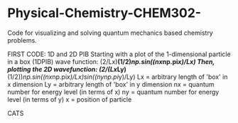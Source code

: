 # Physical-Chemistry-CHEM302-
Code for visualizing and solving quantum mechanics based chemistry problems.

FIRST CODE: 1D and 2D PIB
Starting with a plot of the 1-dimensional particle in a box (1DPIB) wave function: (2/Lx)**(1/2)*np.sin((nx*np.pi*x)/Lx)
Then, plotting the 2D wavefunction: (2/(Lx*Ly)**(1/2))*np.sin((nx*np.pi*x)/Lx)*sin((ny*np.pi*y)/Ly)
Lx = arbitrary length of 'box' in x dimension
Ly = arbitrary length of 'box' in y dimension
nx = quantum number for energy level (in terms of x)
ny = quantum number for energy level (in terms of y)
x = position of particle

CATS
